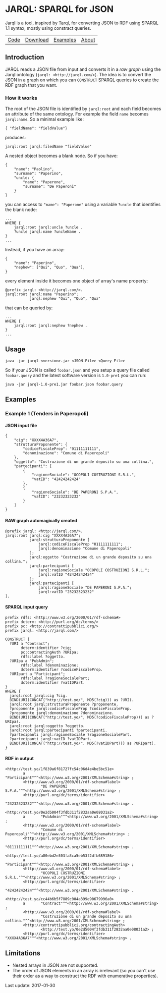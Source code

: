 # JARQL: SPARQL for JSON
Jarql is a tool, inspired by [Tarql](https://tarql.github.io/), for converting JSON to RDF using SPARQL 1.1 syntax, mostly using constract queries.

|||||
| --- | --- | --- | --- |
| [Code](https://github.com/jarql/jarql) | [Download](https://github.com/jarql/jarql/releases/latest) | [Examples](#examples) | [About](about) |

## Introduction
JARQL reads a JSON file from input and converts it in a *raw graph* using the Jarql ontology 
(```jarql: <http://jarql.com/>```). The idea is to convert the JSON in a graph on which you can ```CONSTRUCT``` SPARQL queries 
to create the RDF graph that you want.

### How it works
The root of the JSON file is identified by ```jarql:root``` and each field becomes an attribute of the same ontology. 
For example the field ```name``` becomes ```jarql:name```. So a minimal example like:
```
{ "fieldName": "fieldValue"}
```
produces:

```jarql:root jarql:filedName "fieldValue"```

A nested object becomes a blank node. So if you have:
```
{
    "name": "Paolino",
    "surname": "Paperino",
    "uncle: {
        "name": "Paperone",
        "surname": "De Paperoni"
    }
}
```
you can access to ```"name": "Paperone"``` using a variable ```?uncle``` that identifies the blank node:
```
...
WHERE {
    jarql:root jarql:uncle ?uncle .
    ?uncle jarql:name ?uncleName .
}
...
```
Instead, if you have an array:
```
{
    "name": "Paperino",
    "nephew": ["Qui", "Quo", "Qua"],
}
```
every element inside it becomes one object of array's name property:
```
@prefix jarql: <http://jarql.com/>.
jarql:root jarql:name "Paperino";
           jarql:nephew "Qui", "Quo", "Qua"
```
that can be queried by:
```
...
WHERE {
    jarql:root jarql:nephew ?nephew .
}
...
```

## Usage
```java -jar jarql-<version>.jar <JSON-File> <Query-File>```

So if your JSON is called ```foobar.json``` and you setup a query file called ```foobar.query``` and 
the latest software version is ```1.0-pre1``` you can run:

```java -jar jarql-1.0-pre1.jar foobar.json foobar.query```

## Examples
### Example 1 (Tenders in Paperopoli)
#### JSON input file
```
{
    "cig": "XXXX4A36A7",
    "strutturaProponente": {
        "codiceFiscaleProp": "01111111111",
        "denominazione": "Comune di Paperopoli"
    },
    "oggetto": "Costruzione di un grande deposito su una collina.",
    "partecipanti": [
        {
            "ragioneSociale": "OCOPOLI COSTRUZIONI S.R.L.",
            "vatID": "42424242424"
        },
        {
            "ragioneSociale": "DE PAPERONI S.P.A.",
            "vatID": "23232323232"
        }
    ]
}
```
#### RAW graph automagically created
```
@prefix jarql: <http://jarql.com/>.
jarql:root jarql:cig "XXXX4A36A7";
           jarql:strutturaProponente [
               jarql:codiceFiscaleProp "01111111111";
               jarql:denominazione "Comune di Paperopoli"
           ];
           jarql:oggetto "Costruzione di un grande deposito su una collina.";
           jarql:partecipanti [
               jarql:ragioneSociale "OCOPOLI COSTRUZIONI S.R.L.";
               jarql:vatID "42424242424"
           ];
           jarql:partecipanti [
               jarql:ragioneSociale "DE PAPERONI S.P.A.";
               jarql:vatID "23232323232"
].
```
#### SPARQL input query
```
prefix rdfs: <http://www.w3.org/2000/01/rdf-schema#>
prefix dcterm: <http://purl.org/dc/terms/>
prefix pc: <http://contrattipubblici.org/>
prefix jarql: <http://jarql.com/> 

CONSTRUCT { 
  ?URI a "Contract";
       dcterm:identifier ?cig;
       pc:contractingAuth ?URIpa;
       rdfs:label ?oggetto.
  ?URIpa a "PubAdmin";
       rdfs:label ?denominazione;
       dcterm:identifier ?codiceFiscaleProp.
  ?URIpart a "Participant";
       rdfs:label ?ragioneSocialePart;
       dcterm:identifier ?vatIDPart.
}
WHERE {
  jarql:root jarql:cig ?cig.
  BIND(URI(CONCAT("http://test.yo/", MD5(?cig))) as ?URI).
  jarql:root jarql:strutturaProponente ?proponente.
  ?proponente jarql:codiceFiscaleProp ?codiceFiscaleProp.
  ?proponente jarql:denominazione ?denominazione.
  BIND(URI(CONCAT("http://test.yo/", MD5(?codiceFiscaleProp))) as ?URIpa).
  jarql:root jarql:oggetto ?oggetto.
  jarql:root jarql:partecipanti ?partecipanti.
  ?partecipanti jarql:ragioneSociale ?ragioneSocialePart.
  ?partecipanti jarql:vatID ?vatIDPart.
  BIND(URI(CONCAT("http://test.yo/", MD5(?vatIDPart))) as ?URIpart).
}
```
#### RDF in output
```
<http://test.yo/1f839a6f81727fc54c06d4e4be5bc51e>
        a       "Participant"^^<http://www.w3.org/2001/XMLSchema#string> ;
        <http://www.w3.org/2000/01/rdf-schema#label>
                "DE PAPERONI S.P.A."^^<http://www.w3.org/2001/XMLSchema#string> ;
        <http://purl.org/dc/terms/identifier>
                "23232323232"^^<http://www.w3.org/2001/XMLSchema#string> .

<http://test.yo/0e2d5004f3fdb311f2832aa0e08031a2>
        a       "PubAdmin"^^<http://www.w3.org/2001/XMLSchema#string> ;
        <http://www.w3.org/2000/01/rdf-schema#label>
                "Comune di Paperopoli"^^<http://www.w3.org/2001/XMLSchema#string> ;
        <http://purl.org/dc/terms/identifier>
                "01111111111"^^<http://www.w3.org/2001/XMLSchema#string> .

<http://test.yo/a80ebd2e303fa3ca5eb53f2dfb689186>
        a       "Participant"^^<http://www.w3.org/2001/XMLSchema#string> ;
        <http://www.w3.org/2000/01/rdf-schema#label>
                "OCOPOLI COSTRUZIONI S.R.L."^^<http://www.w3.org/2001/XMLSchema#string> ;
        <http://purl.org/dc/terms/identifier>
                "42424242424"^^<http://www.w3.org/2001/XMLSchema#string> .

<http://test.yo/cc44b6b5f7889c004a399e90679996a0>
        a       "Contract"^^<http://www.w3.org/2001/XMLSchema#string> ;
        <http://www.w3.org/2000/01/rdf-schema#label>
                "Costruzione di un grande deposito su una collina."^^<http://www.w3.org/2001/XMLSchema#string> ;
        <http://contrattipubblici.org/contractingAuth>
                <http://test.yo/0e2d5004f3fdb311f2832aa0e08031a2> ;
        <http://purl.org/dc/terms/identifier>
"XXXX4A36A7"^^<http://www.w3.org/2001/XMLSchema#string> .
```

## Limitations
+ Nested arrays in JSON are not supported.
+ The order of JSON elements in an array is irrelevant (so you can't use their order as a way to construct the RDF 
with enumerative properties).

Last update: 2017-01-30
